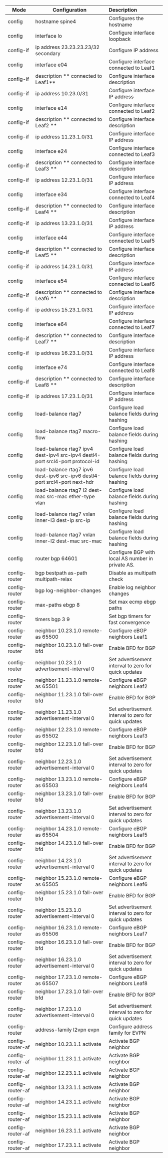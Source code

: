 

| Mode             | Configuration                                                | Description                                          |
| ---------------- | ------------------------------------------------------------ | :--------------------------------------------------- |
| config           | hostname spine4                                              | Configures the hostname                              |
| config           | interface lo                                                 | Configure interface loopback                         |
| config-if        | ip address 23.23.23.23/32 secondary                          | Configure IP address                                 |
| config           | interface e04                                                | Configure interface connected  to Leaf1              |
| config-if        | description ** connected to Leaf1**                          | Configure interface description                      |
| config-if        | ip address 10.23.0/31                                        | Configure interface IP address                       |
| config           | interface e14                                                | Configure interface connected to Leaf2               |
| config-if        | description ** connected to Leaf2 **                         | Configure interface description                      |
| config-if        | ip address 11.23.1.0/31                                      | Configure interface IP address                       |
| config           | interface e24                                                | Configure interface connected to Leaf3               |
| config-if        | description ** connected to Leaf3 **                         | Configure interface description                      |
| config-if        | ip address 12.23.1.0/31                                      | Configure interface IP address                       |
| config           | interface e34                                                | Configure interface connected to Leaf4               |
| config-if        | description ** connected to Leaf4 **                         | Configure interface description                      |
| config-if        | ip address 13.23.1.0/31                                      | Configure interface IP address                       |
| config           | interface e44                                                | Configure interface connected to Leaf5               |
| config-if        | description ** connected to Leaf5 **                         | Configure interface description                      |
| config-if        | ip address 14.23.1.0/31                                      | Configure interface IP address                       |
| config           | interface e54                                                | Configure interface connected to Leaf6               |
| config-if        | description ** connected to Leaf6 **                         | Configure interface description                      |
| config-if        | ip address 15.23.1.0/31                                      | Configure interface IP address                       |
| config           | interface e64                                                | Configure interface connected to Leaf7               |
| config-if        | description ** connected to Leaf7 **                         | Configure interface description                      |
| config-if        | ip address 16.23.1.0/31                                      | Configure interface IP address                       |
| config           | interface e74                                                | Configure interface connected to Leaf8               |
| config-if        | description ** connected to Leaf8 **                         | Configure interface description                      |
| config-if        | ip address 17.23.1.0/31                                      | Configure interface IP address                       |
| config           | load-balance rtag7                                           | Configure load balance fields during hashing         |
| config           | load-balance rtag7 macro-flow                                | Configure load balance fields during hashing         |
| config           | load-balance rtag7 ipv4 dest-ipv4 src-ipv4 destl4-port srcl4-port protocol-id | Configure load balance fields during hashing         |
| config           | load-balance rtag7 ipv6 dest-ipv6 src-ipv6 destl4-port srcl4-port next-hdr | Configure load balance fields during hashing         |
| config           | load-balance rtag7 l2 dest-mac src-mac ether-type vlan       | Configure load balance fields during hashing         |
| config           | load-balance rtag7 vxlan inner-l3 dest-ip src-ip             | Configure load balance fields during hashing         |
| config           | load-balance rtag7 vxlan inner-l2 dest-mac src-mac           | Configure load balance fields during hashing         |
| config           | router bgp 64601                                             | Configure BGP with local AS number in private AS.    |
| config-router    | bgp bestpath as-path multipath-relax                         | Disable as multipath check                           |
| config-router    | bgp log-neighbor-changes                                     | Enable log neighbor changes                          |
| config-router    | max-paths ebgp 8                                             | Set max ecmp ebgp paths                              |
| config-router    | timers bgp 3 9                                               | Set bgp timers for fast convergence                  |
| config-router    | neighbor 10.23.1.0 remote-as 65500                           | Configure eBGP neighbors Leaf1                       |
| config-router    | neighbor 10.23.1.0 fall-over bfd                             | Enable BFD for BGP                                   |
| config-router    | neighbor 10.23.1.0 advertisement-interval 0                  | Set advertisement interval to zero for quick updates |
| config-router    | neighbor 11.23.1.0 remote-as 65501                           | Configure eBGP neighbors Leaf2                       |
| config-router    | neighbor 11.23.1.0 fall-over bfd                             | Enable BFD for BGP                                   |
| config-router    | neighbor 11.23.1.0 advertisement-interval 0                  | Set advertisement interval to zero for quick updates |
| config-router    | neighbor 12.23.1.0 remote-as 65502                           | Configure eBGP neighbors Leaf3                       |
| config-router    | neighbor 12.23.1.0 fall-over bfd                             | Enable BFD for BGP                                   |
| config-router    | neighbor 12.23.1.0 advertisement-interval 0                  | Set advertisement interval to zero for quick updates |
| config-router    | neighbor 13.23.1.0 remote-as 65503                           | Configure eBGP neighbors Leaf4                       |
| config-router    | neighbor 13.23.1.0 fall-over bfd                             | Enable BFD for BGP                                   |
| config-router    | neighbor 13.23.1.0 advertisement-interval 0                  | Set advertisement interval to zero for quick updates |
| config-router    | neighbor 14.23.1.0 remote-as 65504                           | Configure eBGP neighbors Leaf5                       |
| config-router    | neighbor 14.23.1.0 fall-over bfd                             | Enable BFD for BGP                                   |
| config-router    | neighbor 14.23.1.0 advertisement-interval 0                  | Set advertisement interval to zero for quick updates |
| config-router    | neighbor 15.23.1.0 remote-as 65505                           | Configure eBGP neighbors Leaf6                       |
| config-router    | neighbor 15.23.1.0 fall-over bfd                             | Enable BFD for BGP                                   |
| config-router    | neighbor 15.23.1.0 advertisement-interval 0                  | Set advertisement interval to zero for quick updates |
| config-router    | neighbor 16.23.1.0 remote-as 65506                           | Configure eBGP neighbors Leaf7                       |
| config-router    | neighbor 16.23.1.0 fall-over bfd                             | Enable BFD for BGP                                   |
| config-router    | neighbor 16.23.1.0 advertisement-interval 0                  | Set advertisement interval to zero for quick updates |
| config-router    | neighbor 17.23.1.0 remote-as 65507                           | Configure eBGP neighbors Leaf8                       |
| config-router    | neighbor 17.23.1.0 fall-over bfd                             | Enable BFD for BGP                                   |
| config-router    | neighbor 17.23.1.0 advertisement-interval 0                  | Set advertisement interval to zero for quick updates |
| config-router    | address-family l2vpn evpn                                    | Configure address family for EVPN                    |
| config-router-af | neighbor 10.23.1.1 activate                                  | Activate BGP neighbor                                |
| config-router-af | neighbor 11.23.1.1 activate                                  | Activate BGP neighbor                                |
| config-router-af | neighbor 12.23.1.1 activate                                  | Activate BGP neighbor                                |
| config-router-af | neighbor 13.23.1.1 activate                                  | Activate BGP neighbor                                |
| config-router-af | neighbor 14.23.1.1 activate                                  | Activate BGP neighbor                                |
| config-router-af | neighbor 15.23.1.1 activate                                  | Activate BGP neighbor                                |
| config-router-af | neighbor 16.23.1.1 activate                                  | Activate BGP neighbor                                |
| config-router-af | neighbor 17.23.1.1 activate                                  | Activate BGP neighbor                                |


